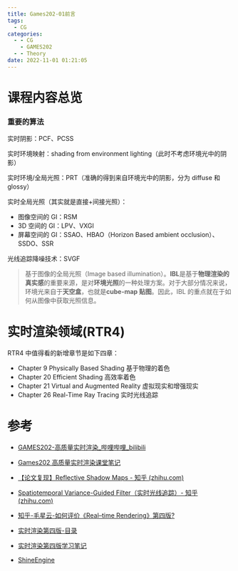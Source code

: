 ```yaml
---
title: Games202-01前言
tags:
  - CG
categories:
  - - CG
    - GAMES202
  - - Theory
date: 2022-11-01 01:21:05
---
```


# 课程内容总览

### **重要的算法**

实时阴影：PCF、PCSS

实时环境映射：shading from environment lighting（此时不考虑环境光中的阴影）

实时环境/全局光照：PRT（准确的得到来自环境光中的阴影，分为 diffuse 和 glossy）

实时全局光照（其实就是直接+间接光照）：

- 图像空间的 GI：RSM
- 3D 空间的 GI：LPV、VXGI
- 屏幕空间的 GI：SSAO、HBAO（Horizon Based ambient occlusion）、SSDO、SSR

光线追踪降噪技术：SVGF

> 基于图像的全局光照（Image based illumination）。**IBL**是基于**物理渲染的真实感**的重要来源，是对**环境光照**的一种处理方案。对于大部分情况来说，环境光来自于**天空盒**，也就是**cube-map 贴图**。因此，IBL 的重点就在于如何从图像中获取光照信息。

# 实时渲染领域(RTR4)

RTR4 中值得看的新增章节是如下四章：

- Chapter 9 Physically Based Shading 基于物理的着色
- Chapter 20 Efficient Shading 高效率着色
- Chapter 21 Virtual and Augmented Reality 虚拟现实和增强现实
- Chapter 26 Real-Time Ray Tracing 实时光线追踪


# 参考

- [GAMES202-高质量实时渲染\_哔哩哔哩\_bilibili](https://www.bilibili.com/video/BV1YK4y1T7yY?p=1)
- [Games202 高质量实时渲染课堂笔记](https://zhuanlan.zhihu.com/p/363333150)
- [【论文复现】Reflective Shadow Maps - 知乎 (zhihu.com)](https://zhuanlan.zhihu.com/p/357259069)
- [Spatiotemporal Variance-Guided Filter（实时光线追踪）- 知乎 (zhihu.com)](https://zhuanlan.zhihu.com/p/28288053)
- [知乎-毛星云-如何评价《Real–time Rendering》第四版?](https://www.zhihu.com/question/290566100/answer/471199400)
- [实时渲染第四版-目录](https://zhuanlan.zhihu.com/p/406606440)

- [实时渲染第四版学习笔记](https://www.zhihu.com/column/c_1221792809822347264)

- [ShineEngine](http://geekfaner.com/shineengine/translate.html)
